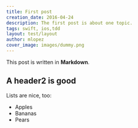 ```yaml
---
title: First post
creation_date: 2016-04-24
description: The first post is about one topic.
tags: swift, ios,tdd
layout: test/layout
author: mlopez
cover_image: images/dummy.png
---
```


This post is written in **Markdown**.

## A header2 is good

Lists are nice, too:

- Apples
- Bananas
- Pears
